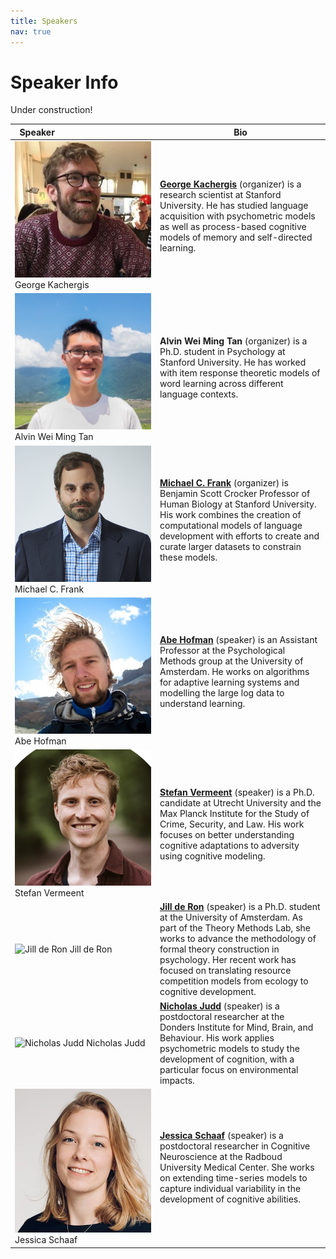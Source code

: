 ```yaml
---
title: Speakers
nav: true
---
```


# Speaker Info

Under construction!

|  Speaker&nbsp;&nbsp;&nbsp;&nbsp;&nbsp;&nbsp;&nbsp;&nbsp;&nbsp;&nbsp;&nbsp;&nbsp;&nbsp;&nbsp;&nbsp;&nbsp;&nbsp;&nbsp;&nbsp;&nbsp;&nbsp;&nbsp;&nbsp;&nbsp;&nbsp;&nbsp;&nbsp;&nbsp;&nbsp;&nbsp;&nbsp;&nbsp;&nbsp;&nbsp;&nbsp;&nbsp;&nbsp;&nbsp;&nbsp; |  Bio                                                                                       |
|---------------------------------------|--------------------------------------------------------------------------------------------|
| <img src="images/Kachergis.jpeg" alt="George Kachergis" width="250"> George Kachergis | __[George Kachergis](https://www.kachergis.com/)__ (organizer) is a research scientist at Stanford University. He has studied language acquisition with psychometric models as well as process-based cognitive models of memory and self-directed learning. |
| <img src="images/Alvin.jpg" alt="Alvin Wei Ming Tan" width="250"> Alvin Wei Ming Tan | __Alvin Wei Ming Tan__ (organizer) is a Ph.D. student in Psychology at Stanford University. He has worked with item response theoretic models of word learning across different language contexts. |
| <img src="images/Mike.jpg" alt="Michael C. Frank" width="250"> Michael C. Frank | __[Michael C. Frank](https://web.stanford.edu/~mcfrank/)__ (organizer) is Benjamin Scott Crocker Professor of Human Biology at Stanford University. His work combines the creation of computational models of language development with efforts to create and curate larger datasets to constrain these models. |
| <img src="images/Hofman.jpg" alt="Abe Hofman" width="250"> Abe Hofman | __[Abe Hofman]()__ (speaker) is an Assistant Professor at the Psychological Methods group at the University of Amsterdam. He works on algorithms for adaptive learning systems and modelling the large log data to understand learning. |
| <img src="images/stefan.jpg" alt="Stefan Vermeent" width="250"> Stefan Vermeent | __[Stefan Vermeent](https://www.stefan-vermeent.nl/)__ (speaker) is a Ph.D. candidate at Utrecht University and the Max Planck Institute for the Study of Crime, Security, and Law. His work focuses on better understanding cognitive adaptations to adversity using cognitive modeling. |
| <img src="images/JilldeRon.jpeg" alt="Jill de Ron" width="250"> Jill de Ron | __[Jill de Ron]()__ (speaker) is a Ph.D. student at the University of Amsterdam. As part of the Theory Methods Lab, she works to advance the methodology of formal theory construction in psychology. Her recent work has focused on translating resource competition models from ecology to cognitive development. |
| <img src="images/Judd.jpeg" alt="Nicholas Judd" width="250"> Nicholas Judd | __[Nicholas Judd](https://www.njudd.com/)__ (speaker) is a postdoctoral researcher at the Donders Institute for Mind, Brain, and Behaviour. His work applies psychometric models to study the development of cognition, with a particular focus on environmental impacts. |
| <img src="images/jessica.jpg" alt="Jessica Schaaf" width="250"> Jessica Schaaf | __[Jessica Schaaf]()__ (speaker) is a postdoctoral researcher in Cognitive Neuroscience at the Radboud University Medical Center. She works on extending time-series models to capture individual variability in the development of cognitive abilities. |